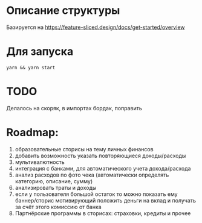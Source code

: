 # Описание структуры

Базируется на https://feature-sliced.design/docs/get-started/overview

# Для запуска

`yarn && yarn start`

# TODO

Делалось на скоряк, в импортах бордак, поправить

# Roadmap:

1. образовательные сторисы на тему личных финансов
2. добавить возможность указать повторяющиеся доходы/расходы
3. мультивалютность
4. интеграция с банками, для автоматического учета дохода/расхода
5. анализ расходов по фото чека (автоматически определять категорию, описание, сумму)
6. анализировать траты и доходы
7. если у пользователя большой остаток то можно показать ему баннер/сторис мотивирующий положить деньги на вклад и получать за счёт этого комиссию от банка
8. Партнёрские программы в сторисах: страховки, кредиты и прочее
